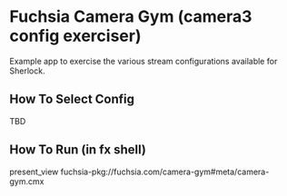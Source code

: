 # Fuchsia Camera Gym (camera3 config exerciser)
Example app to exercise the various stream configurations available for Sherlock.

## How To Select Config

TBD

## How To Run (in fx shell)

present_view fuchsia-pkg://fuchsia.com/camera-gym#meta/camera-gym.cmx
